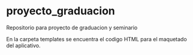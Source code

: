 # proyecto_graduacion
Repositorio para proyecto de graduacion y seminario

En la carpeta templates se encuentra el codigo HTML para el maquetado del aplicativo.
